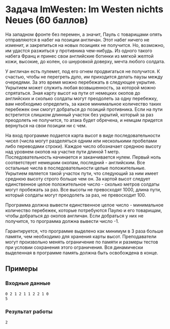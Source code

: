 # Задача ImWesten: Im Westen nichts Neues (60 баллов)

На западном фронте без перемен, а значит, Пауль с товарищами опять отправляются в набег на позиции англичан. Этот набег ничего не изменит, и закрепиться на новых позициях не получится. Но, возможно, им удастся разжиться у противника чем-нибудь. Из одного такого набега Франц и принес свои английские
ботинки из мягкой желтой кожи, высокие, до колен, со шнуровкой доверху, мечта любого солдата.

У англичан есть пулемет, под его огнем продвигаться не получится. К счастью, чтобы не перегреть дуло, им приходится делать паузы между очередями. За это время можно перебежать в следующее укрытие. Укрытием может служить любая возвышенность, за которой можно спрятаться. Зная карту высот на пути от немецких окопов до английских и сколько солдаты могут преодолеть за одну перебежку, вам необходимо определить, за какое минимальное количество таких перебежек они смогут добраться до позиций противника. Если на пути встретится слишком длинный участок без укрытий, который за раз преодолеть не получится, то атака будет обречена, и немцам придется вернуться на свои позиции ни с чем.

На вход программе подается карта высот в виде последовательности чисел (числа могут разделяться одним или несколькими пробелами либо переводами строки). Каждое число обозначает среднюю высоту над уровнем окопов на участке пути длиной 1 метр. Последовательность начинается и заканчивается нулем. Первый ноль соответствует немецким окопам, последний - английским. Все остальные числа в последовательности целые положительные. Укрытием является такой участок пути, что следующий за ним
имеет среднюю высоту строго больше чем он. За картой высот следует единственное целое положительное число - сколько метров солдаты могут пробежать за раз. Все высоты не превосходят 1000, длина пути, который солдаты могут преодолеть за раз, не превосходит 100.

Программа должна вывести единственное целое число - минимальное количество перебежек, которые потребуются Паулю и его товарищам, чтобы добраться до окопов англичан. Если добраться у них не получится, то программа должна вывести число -1.

Гарантируется, что программе выделено как минимум в 3 раза больше памяти, чем необходимо для хранения карты высот. Преподаватели могут произвольно менять ограничение по памяти и размеры тестов при условии сохранения этого ограничения. Вся динамически выделенная в программе память должна быть освобождена в конце.


## Примеры
### Входные данные
```sh
0 2 1 2 1 1 2 2 1 0
5
```
### Результат работы
```
2
```